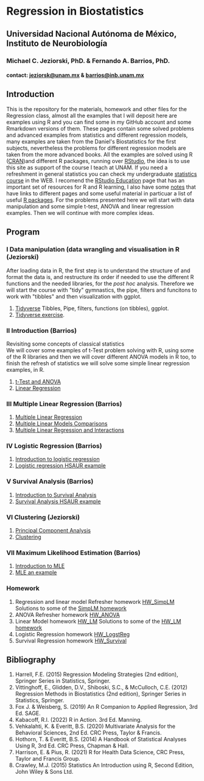 # Regression in Biostatistics  
## Universidad Nacional Autónoma de México, Instituto de Neurobiología  
### Michael C. Jeziorski, PhD. & Fernando A. Barrios, PhD.  
#### contact: jeziorsk@unam.mx & barrios@inb.unam.mx     

## Introduction  
This is the repository for the materials, homework and other files for the Regression class, almost all the examples that I will deposit here are examples using R and you can find some in my GitHub account and some Rmarkdown versions of them. These pages contain some solved problems and advanced examples from statistics and different regression models, many examples are taken from the Daniel's Biostatistics for the first subjects, nevertheless the problems for different regression models are taken from the more advanced books. All the examples are solved using R ([CRAN](https://cran.r-project.org/))and different R packages, running over [RStudio](https://rstudio.com/products/rstudio/), the idea is to use this site as support of the course I teach at UNAM. If you need a refreshment in general statistics you can check my undergraduate [statistics course](https://fabarrios.github.io/ProbEstad/) in the WEB. I recomend the [RStudio Education](https://education.rstudio.com/learn/) page that has an important set of resources for R and R learning,  I also have some [notes](https://fabarrios.github.io/AdvExamples/Notes/Notes) that have links to different pages and some useful material in particuar a list of useful [R packages](https://fabarrios.github.io/Regression/Libraries). For the problems presented here we will start with data manipulation and some simple t-test, ANOVA and linear regression examples. Then we will continue with more complex ideas.  

## Program  
### I Data manipulation (data wrangling and visualisation in R (Jeziorski)  
After loading data in R, the first step is to understand the structure of and format the data is, and restructure its order if needed to use the 
different R functions and the needed libraries, for the *post hoc* analysis.  Therefore we will start the course with "tidy" gymnastics, the pipe, filters and funcitons to work with "tibbles" and then visualization with ggplot.
1. [Tidyverse](https://fabarrios.github.io/Regression/Intro/Rtutorial_new.html) Tibbles, Pipe, filters, functions (on tibbles), ggplot. 
2. [Tidyverse exercise](https://fabarrios.github.io/Regression/Intro/Tidyverse_exercise.html).

### II Introduction (Barrios)  
Revisiting some concepts of classical statistics  
We will cover some examples of t-Test problem solving with R, using some of the R libraries and then we will cover different ANOVA models in R too, to finish the refresh of statistics we will solve some simple linear regression examples, in R.
1. [t-Test and ANOVA](https://fabarrios.github.io/Regression/Exampl_t_ANOVA.html)  
2. [Linear Regression](https://fabarrios.github.io/Regression/LinearModel/LinearModel.html)  

### III Multiple Linear Regression (Barrios)  
1. [Multiple Linear Regression](https://fabarrios.github.io/Regression/MultipleLinearRegression/MultipleLinearRegression.html)
2. [Multiple Linear Models Comparisons](https://fabarrios.github.io/Regression/LinModTests/LinModTests.html)
3. [Multiple Linear Regression and Interactions](https://fabarrios.github.io/Regression/MultipredictorInter/MultipredictorInter.html)

### IV Logistic Regression (Barrios)  
1. [Introduction to logistic regression](https://fabarrios.github.io/Regression/LogisticReg/LogisticReg.html)  
2. [Logistic regression HSAUR example](https://fabarrios.github.io/Regression/LogisticExamp02/LogisticExamp02.html)

### V Survival Analysis (Barrios)  
1. [Introduction to Survival Analysis](https://fabarrios.github.io/Regression/Survival/IntroSurvival.html)
2. [Survival Analysis HSAUR example](https://fabarrios.github.io/Regression/Survival/Survival.html)

### VI Clustering (Jeziorski)  
1. [Principal Component Analysis](https://fabarrios.github.io/Regression/Cluster/pca.html)  
2. [Clustering](https://fabarrios.github.io/Regression/Cluster/clustering.html)  

### VII Maximum Likelihood Estimation (Barrios)  
1. [Introduction to MLE](https://fabarrios.github.io/Regression/MLE/MLE_Intro.html)  
2. [MLE an example](https://fabarrios.github.io/Regression/MLE/MLE.html)  

### Homework  
1. Regression and linear model Refresher homework [HW_SimpLM](https://fabarrios.github.io/Regression/HW/HW_SimpLM)  
   Solutions to some of the [SimpLM homework](https://fabarrios.github.io/Regression/HW/Sol_HWSimpLM.html)    
2. ANOVA Refresher homework [HW_ANOVA](https://fabarrios.github.io/Regression/HW/HW_ANOVA)  
3. Linear Model homework [HW_LM](https://fabarrios.github.io/Regression/HW/HW_NewLM.html)
   Solutions to some of the [HW_LM homework](https://fabarrios.github.io/Regression/HW/SolHW_LM.html)    
5. Logistic Regression homework [HW_LogstReg](https://fabarrios.github.io/Regression/HW/HW_RegLogist)
6. Survival Regression homework [HW_Survival](https://fabarrios.github.io/Regression/HW/HW_Survival)


## Bibliography  
1. Harrell, F.E. (2015) Regression Modeling Strategies (2nd edition), Springer Series in Statistics, Springer.  
2. Vittinghoff, E., Glidden, D.V., Shiboski, S.C., & McCulloch, C.E. (2012) Regression Methods in Biostatistics (2nd edition), Springer Series in Statistics, Springer.  
3. Fox J. & Weisberg, S. (2019) An R Companion to Applied Regression, 3rd Ed. SAGE.  
4. Kabacoff, R.I. (2022) R in Action. 3rd Ed. Manning.  
5. Vehkalahti, K. & Everitt, B.S. (2020) Multivariate Analysis for the Behavioral Sciences, 2nd Ed. CRC Press, Taylor & Francis.  
6. Hothorn, T. & Everitt, B.S. (2014) A Handbook of Statistical Analyses Using R, 3rd Ed. CRC Press, Chapman & Hall.  
7. Harrison, E. & Pius, R. (2021) R for Health Data Science, CRC Press, Taylor and Francis Group.  
8. Crawley, M.J. (2015) Statistics An Introduction using R, Second Edition, John Wiley & Sons Ltd.  
